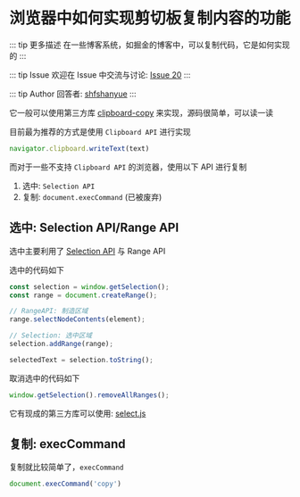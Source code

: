 # 浏览器中如何实现剪切板复制内容的功能

::: tip 更多描述 
 在一些博客系统，如掘金的博客中，可以复制代码，它是如何实现的 
::: 

::: tip Issue 
 欢迎在 Issue 中交流与讨论: [Issue 20](https://github.com/shfshanyue/Daily-Question/issues/20) 
:::

::: tip Author 
回答者: [shfshanyue](https://github.com/shfshanyue) 
:::

它一般可以使用第三方库 [clipboard-copy](https://github.com/feross/clipboard-copy/blob/master/index.js) 来实现，源码很简单，可以读一读

目前最为推荐的方式是使用 `Clipboard API` 进行实现

``` js
navigator.clipboard.writeText(text)
```

而对于一些不支持 `Clipboard API` 的浏览器，使用以下 API 进行复制

1. 选中: `Selection API`
1. 复制: `document.execCommand` (已被废弃)

## 选中: Selection API/Range API

选中主要利用了 [Selection API](https://developer.mozilla.org/en-US/docs/Web/API/Selection) 与 Range API

选中的代码如下

``` js
const selection = window.getSelection();
const range = document.createRange();

// RangeAPI: 制造区域
range.selectNodeContents(element);

// Selection: 选中区域
selection.addRange(range);

selectedText = selection.toString();
```

取消选中的代码如下

``` js
window.getSelection().removeAllRanges();
```

它有现成的第三方库可以使用: [select.js](https://github.com/zenorocha/select)

## 复制: execCommand

复制就比较简单了，`execCommand`

``` js
document.execCommand('copy')
```